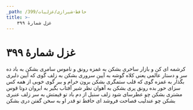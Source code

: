 ```yaml
---
_path: /حافظ-شیرازی/غزلیات/399
title: >-
    غزل شمارهٔ ۳۹۹
---
```

# غزل شمارهٔ ۳۹۹

کرشمه ای کن و بازار ساحری بشکن
به غمزه رونق و ناموس سامری بشکن
به باد ده سر و دستار عالمی یعنی
کلاه گوشه به آیین سروری بشکن
به زلف گوی که آیین دلبری بگذار
به غمزه گوی که قلب ستمگری بشکن
برون خرام و ببر گوی خوبی از همه کس
سزای حور بده رونق پری بشکن
به آهوان نظر شیر آفتاب بگیر
به ابروان دوتا قوس مشتری بشکن
چو عطرسای شود زلف سنبل از دم باد
تو قیمتش به سر زلف عنبری بشکن
چو عندلیب فصاحت فروشد ای حافظ
تو قدر او به سخن گفتن دری بشکن
